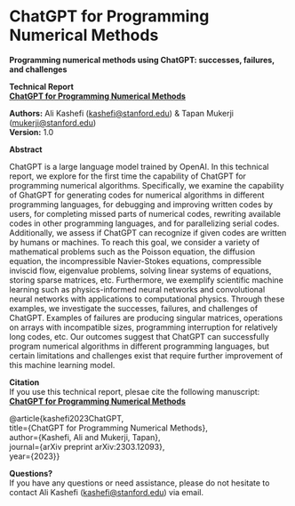 # ChatGPT for Programming Numerical Methods
**Programming numerical methods using ChatGPT: successes, failures, and challenges**

**Technical Report** <br>
**[ChatGPT for Programming Numerical Methods](https://arxiv.org/pdf/2303.12093.pdf)**

**Authors:** Ali Kashefi (kashefi@stanford.edu) & Tapan Mukerji (mukerji@stanford.edu)<br>
**Version:** 1.0 <br>

**Abstract**

ChatGPT is a large language model trained by OpenAI. In this technical report, we explore for the first time the capability of ChatGPT for programming numerical algorithms. Specifically, we examine the capability of GhatGPT for generating codes for numerical algorithms in different programming languages, for debugging and improving written codes by users, for completing missed parts of numerical codes, rewriting available codes in other programming languages, and for parallelizing serial codes. Additionally, we assess if ChatGPT can recognize if given codes are written by humans or machines. To reach this goal, we consider a variety of mathematical problems such as the Poisson equation, the diffusion equation, the incompressible Navier-Stokes equations, compressible inviscid flow, eigenvalue problems, solving linear systems of equations, storing sparse matrices, etc. Furthermore, we exemplify scientific machine learning such as physics-informed neural networks and convolutional neural networks with applications to computational physics. Through these examples, we investigate the successes, failures, and challenges of ChatGPT. Examples of failures are producing singular matrices, operations on arrays with incompatible sizes, programming interruption for relatively long codes, etc. Our outcomes suggest that ChatGPT can successfully program numerical algorithms in different programming languages, but certain limitations and challenges exist that require further improvement of this machine learning model.

**Citation** <br>
If you use this technical report, plesae cite the following manuscript: <br>
**[ChatGPT for Programming Numerical Methods](https://arxiv.org/pdf/2303.12093.pdf)**

@article{kashefi2023ChatGPT, <br>
title={ChatGPT for Programming Numerical Methods}, <br>
author={Kashefi, Ali and Mukerji, Tapan}, <br>
journal={arXiv preprint arXiv:2303.12093}, <br>
year={2023}} <br>

**Questions?** <br>
If you have any questions or need assistance, please do not hesitate to contact Ali Kashefi (kashefi@stanford.edu) via email.
